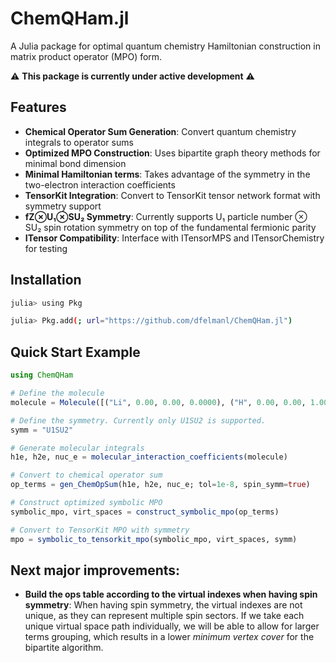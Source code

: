 # ChemQHam.jl

A Julia package for optimal quantum chemistry Hamiltonian construction in matrix product operator (MPO) form.

⚠️ **This package is currently under active development** ⚠️

## Features

- **Chemical Operator Sum Generation**: Convert quantum chemistry integrals to operator sums
- **Optimized MPO Construction**: Uses bipartite graph theory methods for minimal bond dimension
- **Minimal Hamiltonian terms**: Takes advantage of the symmetry in the two-electron interaction coefficients
- **TensorKit Integration**: Convert to TensorKit tensor network format with symmetry support
- **fZ⊗U₁⊗SU₂ Symmetry**: Currently supports U₁ particle number ⊗ SU₂ spin rotation symmetry on top of the fundamental fermionic parity
- **ITensor Compatibility**: Interface with ITensorMPS and ITensorChemistry for testing

## Installation

```bash
julia> using Pkg

julia> Pkg.add(; url="https://github.com/dfelmanl/ChemQHam.jl")
```

## Quick Start Example

```julia
using ChemQHam

# Define the molecule
molecule = Molecule([("Li", 0.00, 0.00, 0.0000), ("H", 0.00, 0.00, 1.000)])

# Define the symmetry. Currently only U1SU2 is supported.
symm = "U1SU2"

# Generate molecular integrals
h1e, h2e, nuc_e = molecular_interaction_coefficients(molecule)

# Convert to chemical operator sum
op_terms = gen_ChemOpSum(h1e, h2e, nuc_e; tol=1e-8, spin_symm=true)

# Construct optimized symbolic MPO
symbolic_mpo, virt_spaces = construct_symbolic_mpo(op_terms)

# Convert to TensorKit MPO with symmetry
mpo = symbolic_to_tensorkit_mpo(symbolic_mpo, virt_spaces, symm)
```

## Next major improvements:

- **Build the ops table according to the virtual indexes when having spin symmetry**: When having spin symmetry, the virtual indexes are not unique, as they can represent multiple spin sectors. If we take each unique virtual space path individually, we will be able to allow for larger terms grouping, which results in a lower _minimum vertex cover_ for the bipartite algorithm.